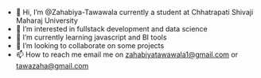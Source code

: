 - 👋 Hi, I’m @Zahabiya-Tawawala currently a student at Chhatrapati Shivaji Maharaj University
- 👀 I’m interested in fullstack development and data science
- 🌱 I’m currently learning javascript and BI tools
- 💞️ I’m looking to collaborate on some projects 
- 📫 How to reach me email me on zahabiyatawawala1@gmail.com or tawazaha@gmail.com

<!---
Zahabiya-Tawawala/Zahabiya-Tawawala is a ✨ special ✨ repository because its `README.md` (this file) appears on your GitHub profile.
You can click the Preview link to take a look at your changes.
--->
